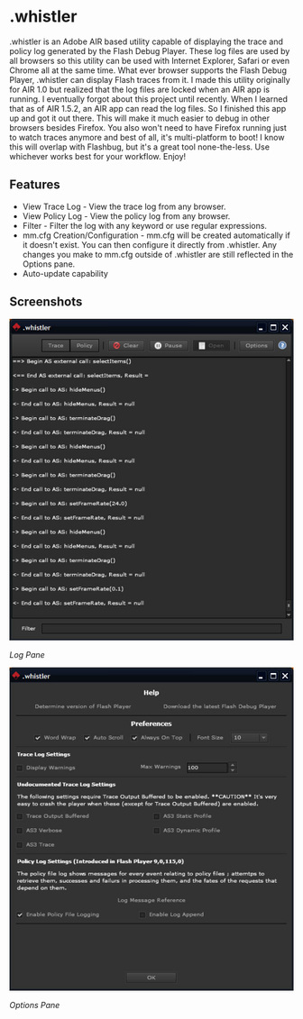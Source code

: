 # .whistler

.whistler is an Adobe AIR based utility capable of displaying the trace and policy log generated by the Flash Debug Player. These log files are used by all browsers so this utility can be used with Internet Explorer, Safari or even Chrome all at the same time. What ever browser supports the Flash Debug Player, .whistler can display Flash traces from it. I made this utility originally for AIR 1.0 but realized that the log files are locked when an AIR app is running. I eventually forgot about this project until recently. When I learned that as of AIR 1.5.2, an AIR app can read the log files. So I finished this app up and got it out there. This will make it much easier to debug in other browsers besides Firefox. You also won't need to have Firefox running just to watch traces anymore and best of all, it's multi-platform to boot! I know this will overlap with Flashbug, but it's a great tool none-the-less. Use whichever works best for your workflow. Enjoy!

## Features

-   View Trace Log - View the trace log from any browser.
-   View Policy Log - View the policy log from any browser.
-   Filter - Filter the log with any keyword or use regular expressions.
-   mm.cfg Creation/Configuration - mm.cfg will be created automatically if it doesn't exist. You can then configure it directly from .whistler. Any changes you make to mm.cfg outside of .whistler are still reflected in the Options pane.
-   Auto-update capability

## Screenshots

![Log Pane](/screenshot1.jpg)

_Log Pane_

![Options Pane](/screenshot2.jpg)

_Options Pane_
